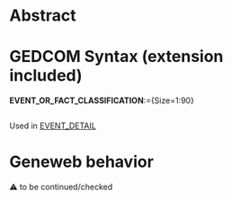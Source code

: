 ﻿# Abstract

# GEDCOM Syntax (extension included)

**EVENT_OR_FACT_CLASSIFICATION**:={Size=1:90}
<pre>
</pre>
Used in <a href=Ged.EVENT_DETAIL.md>EVENT_DETAIL</a><br />

# Geneweb behavior


:warning: to be continued/checked

